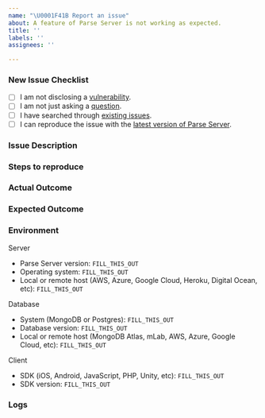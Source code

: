```yaml
---
name: "\U0001F41B Report an issue"
about: A feature of Parse Server is not working as expected.
title: ''
labels: ''
assignees: ''

---
```


### New Issue Checklist
<!-- Please check the following boxes [ ] -> [x] before submitting your issue. Click the "Preview" tab for better readability. Thanks for reporting issues back to Parse Server! -->

- [ ] I am not disclosing a [vulnerability](https://github.com/parse-community/parse-server/blob/master/SECURITY.md).
- [ ] I am not just asking a [question](https://github.com/parse-community/.github/blob/master/SUPPORT.md).
- [ ] I have searched through [existing issues](https://github.com/parse-community/parse-server/issues?q=is%3Aissue).
- [ ] I can reproduce the issue with the [latest version of Parse Server](https://github.com/parse-community/parse-server/releases). <!-- We don't investigate issues for outdated releases. -->

### Issue Description
<!-- What is the specific issue with Parse Server? -->

### Steps to reproduce
<!-- How can someone else reproduce the issue? -->

### Actual Outcome
<!-- What outcome, for example query result, did you get? -->

### Expected Outcome
<!-- What outcome, for example query result, did you expect? -->

###  Environment
<!-- Be specific with versions, don't use "latest" or semver ranges like "~x.y.z" or "^x.y.z". -->

Server
- Parse Server version: `FILL_THIS_OUT`
- Operating system: `FILL_THIS_OUT`
- Local or remote host (AWS, Azure, Google Cloud, Heroku, Digital Ocean, etc): `FILL_THIS_OUT`

Database
- System (MongoDB or Postgres): `FILL_THIS_OUT`
- Database version: `FILL_THIS_OUT`
- Local or remote host (MongoDB Atlas, mLab, AWS, Azure, Google Cloud, etc): `FILL_THIS_OUT`

Client
- SDK (iOS, Android, JavaScript, PHP, Unity, etc): `FILL_THIS_OUT`
- SDK version: `FILL_THIS_OUT`

### Logs
<!-- Include relevant logs here. Turn on additional logging by configuring VERBOSE=1 in your environment. -->

